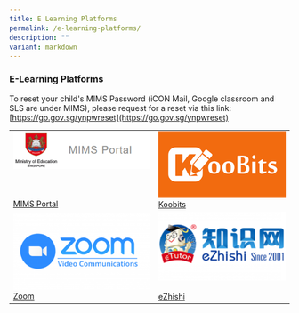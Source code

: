```yaml
---
title: E Learning Platforms
permalink: /e-learning-platforms/
description: ""
variant: markdown
---
```

### E-Learning Platforms

To reset your child's MIMS Password (iCON Mail, Google classroom and SLS are under MIMS), please request for a reset via this link: [https://go.gov.sg/ynpwreset](https://go.gov.sg/ynpwreset)

| | |
| --- | --- |
| [![](/images/Screenshot_2024_01_24_141759.png)<br><br><br><br>MIMS Portal](https://idp.mims.moe.gov.sg/nidp/saml2/sso) | [![](/images/koobits.png)<br> Koobits](https://www.koobits.com/) 
| [![](/images/Zoom-300x169.png)<br>Zoom](https://zoom.us/) | [![](/images/ezhishi-300x169.png)<br><br>eZhishi](https://www.ezhishi.net/Contents/![](/images/ezhishi-300x169.png)) |

